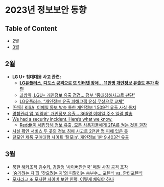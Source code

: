 # 2023년 정보보안 동향

## Table of Content
- [2월](#2월)
- [3월](#3월)

## 2월
- **LG U+ 침대대응 사고 관련:**
  - [**LG유플러스, 디도스 공격으로 또 인터넷 장애... 11만명 개인정보 유출도 추가 확인**](https://www.boannews.com/media/view.asp?idx=113973)  
  - [과방위, LGU+ 개인정보 유출 점검… 정부 “중대침해사고로 판단”](https://www.kukinews.com/newsView/kuk202302090120)
  - [LG유플러스, “개인정보 유출 피해고객 유심 무상으로 교체”](https://www.boannews.com/media/view.asp?idx=114140)
- [[단독] KISA, 이메일 동보 발송 통한 개인정보 1,509건 유출 사실 통지](https://www.boannews.com/media/view.asp?idx=114003)
- [명함관리 앱 ‘리멤버’, 개인정보 유출... 365명 이메일 주소 일괄 발송](https://www.boannews.com/media/view.asp?idx=113511)
- [We had a security incident. Here’s what we know.](https://www.reddit.com/r/reddit/comments/10y427y/we_had_a_security_incident_heres_what_we_know/)
  - [Reddit이 해킹당해 정보 유출, 모든 사용자들에게 2FA를 켜는 것을 권장](https://news.hada.io/topic?id=8459)
- [사실 확인 서비스 두 곳의 정보 침해 사고로 2천만 명 피해 입은 듯](https://www.boannews.com/media/view.asp?idx=114036)
- [탈모인 제품 구매대행 사이트 ‘탈모in’, 개인정보 1만 9,403건 유출](https://www.boannews.com/media/view.asp?idx=114046)

## 3월
- [북한 해커조직 김수키, 경찰청 ‘사이버안전국’ 메일 사칭 공격 포착](https://www.boannews.com/media/view.asp?idx=115133)
- [‘숨기려는 자’와 ‘찾으려는 자’의 피말리는 승부수... 포렌식 vs. 안티포렌식](https://www.boannews.com/media/view.asp?idx=114885)
- [모자라고 또 모자란 사이버 보안 인력, 어떻게 채워야 하나](https://www.boannews.com/media/view.asp?idx=114858)